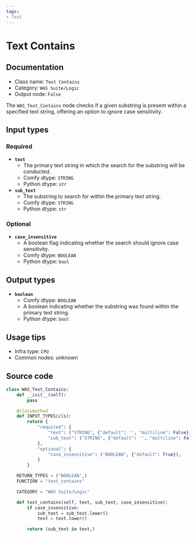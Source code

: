 ```yaml
---
tags:
- Text
---
```


# Text Contains
## Documentation
- Class name: `Text Contains`
- Category: `WAS Suite/Logic`
- Output node: `False`

The `WAS_Text_Contains` node checks if a given substring is present within a specified text string, offering an option to ignore case sensitivity.
## Input types
### Required
- **`text`**
    - The primary text string in which the search for the substring will be conducted.
    - Comfy dtype: `STRING`
    - Python dtype: `str`
- **`sub_text`**
    - The substring to search for within the primary text string.
    - Comfy dtype: `STRING`
    - Python dtype: `str`
### Optional
- **`case_insensitive`**
    - A boolean flag indicating whether the search should ignore case sensitivity.
    - Comfy dtype: `BOOLEAN`
    - Python dtype: `bool`
## Output types
- **`boolean`**
    - Comfy dtype: `BOOLEAN`
    - A boolean indicating whether the substring was found within the primary text string.
    - Python dtype: `bool`
## Usage tips
- Infra type: `CPU`
- Common nodes: unknown


## Source code
```python
class WAS_Text_Contains:
    def __init__(self):
        pass

    @classmethod
    def INPUT_TYPES(cls):
        return {
            "required": {
                "text": ("STRING", {"default": '', "multiline": False}),
                "sub_text": ("STRING", {"default": '', "multiline": False}),
            },
            "optional": {
                "case_insensitive": ("BOOLEAN", {"default": True}),
            }
        }

    RETURN_TYPES = ("BOOLEAN",)
    FUNCTION = "text_contains"

    CATEGORY = "WAS Suite/Logic"

    def text_contains(self, text, sub_text, case_insensitive):
        if case_insensitive:
            sub_text = sub_text.lower()
            text = text.lower()

        return (sub_text in text,)

```
